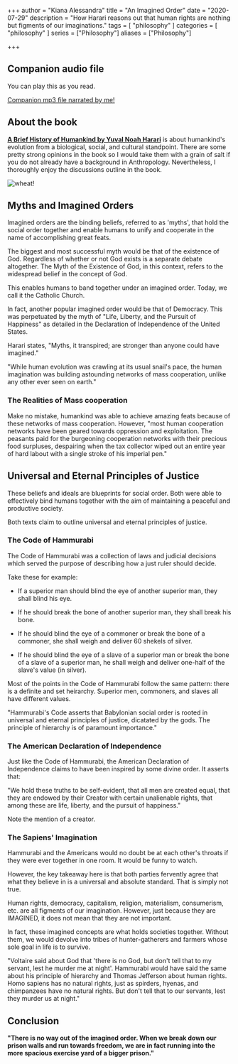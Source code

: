 +++
author = "Kiana Alessandra"
title = "An Imagined Order"
date = "2020-07-29"
description = "How Harari reasons out that human rights are nothing but figments of our imaginations."
tags = [
    "philosophy"
]
categories = [
    "philosophy"
]
series = ["Philosophy"]
aliases = ["Philosophy"]

+++

## Companion audio file 

You can play this as you read.

[Companion mp3 file narrated by me!](/philosophy/imaginedorder.mp3)

## About the book

**[A Brief History of Humankind by Yuval Noah Harari](https://www.amazon.com/Sapiens-Humankind-Yuval-Noah-Harari/dp/0062316095)** is about humankind's evolution from a biological, social, and cultural standpoint. There are some pretty strong opinions in the book so I would take them with a grain of salt if you do not already have a background in Anthropology. Nevertheless, I thoroughly enjoy the discussions outline in the book.

![wheat!](/philosophy/wheat.jpg)

## Myths and Imagined Orders

Imagined orders are the binding beliefs, referred to as 'myths', that hold the social order together and enable humans to unify and cooperate in the name of accomplishing great feats.

The biggest and most successful myth would be that of the existence of God. Regardless of whether or not God exists is a separate debate altogether. The Myth of the Existence of God, in this context, refers to the widespread belief in the concept of God.

This enables humans to band together under an imagined order. Today, we call it the Catholic Church.

In fact, another popular imagined order would be that of Democracy. This was perpetuated by the myth of "Life, Liberty, and the Pursuit of Happiness" as detailed in the Declaration of Independence of the United States.

Harari states, "Myths, it transpired; are stronger than anyone could have imagined."

"While human evolution was crawling at its usual snail's pace, the human imagination was building astounding networks of mass cooperation, unlike any other ever seen on earth."

### The Realities of Mass cooperation

Make no mistake, humankind was able to achieve amazing feats because of these networks of mass cooperation. However, "most human cooperation networks have been geared towards oppression and exploitation. The peasants paid for the burgeoning cooperation networks with their precious food surpluses, despairing when the tax collector wiped out an entire year of hard labout with a single stroke of his imperial pen."

## Universal and Eternal Principles of Justice

These beliefs and ideals are blueprints for social order. Both were able to effectively bind humans together with the aim of maintaining a peaceful and productive society.

Both texts claim to outline universal and eternal principles of justice.

### The Code of Hammurabi

The Code of Hammurabi was a collection of laws and judicial decisions which served the purpose of describing how a just ruler should decide.

Take these for example:

* If a superior man should blind the eye of another superior man, they shall blind his eye.

* If he should break the bone of another superior man, they shall break his bone.

* If he should blind the eye of a commoner or break the bone of a commoner, she shall weigh and deliver 60 shekels of silver.

* If he should blind the eye of a slave of a superior man or break the bone of a slave of a superior man, he shall weigh and deliver one-half of the slave's value (in silver).

Most of the points in the Code of Hammurabi follow the same pattern: there is a definite and set heirarchy. Superior men, commoners, and slaves all have different values.

"Hammurabi's Code asserts that Babylonian social order is rooted in universal and eternal principles of justice, dicatated by the gods. The principle of hierarchy is of paramount importance."

### The American Declaration of Independence

Just like the Code of Hammurabi, the American Declaration of Independence claims to have been inspired by some divine order. It asserts that:

"We hold these truths to be self-evident, that all men are created equal, that they are endowed by their Creator with certain unalienable rights, that among these are life, liberty, and the pursuit of happiness."

Note the mention of a creator.

### The Sapiens' Imagination

Hammurabi and the Americans would no doubt be at each other's throats if they were ever together in one room. It would be funny to watch. 

However, the key takeaway here is that both parties fervently agree that what they believe in is a universal and absolute standard. That is simply not true. 

Human rights, democracy, capitalism, religion, materialism, consumerism, etc. are all figments of our imagination. However, just because they are IMAGINED, it does not mean that they are not important.

In fact, these imagined concepts are what holds societies together. Without them, we would devolve into tribes of hunter-gatherers and farmers whose sole goal in life is to survive.

"Voltaire said about God that 'there is no God, but don't tell that to my servant, lest he murder me at night'. Hammurabi would have said the same about his principle of hierarchy and Thomas Jefferson about human rights. Homo sapiens has no natural rights, just as spirders, hyenas, and chimpanzees have no natural rights. But don't tell that to our servants, lest they murder us at night."

## Conclusion

**"There is no way out of the imagined order. When we break down our prison walls and run towards freedom, we are in fact running into the more spacious exercise yard of a bigger prison."**






